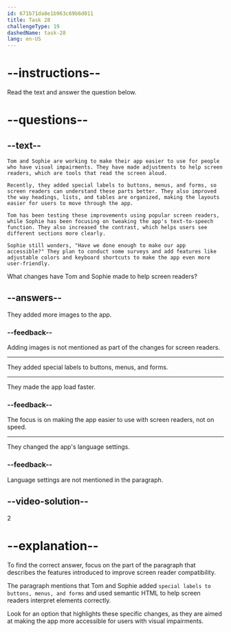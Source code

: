 ```yaml
---
id: 671b71da8e1b963c69b6d011
title: Task 28
challengeType: 19
dashedName: task-28
lang: en-US
---
```


<!-- READING -->

# --instructions--

Read the text and answer the question below.

# --questions--

## --text--

`Tom and Sophie are working to make their app easier to use for people who have visual impairments. They have made adjustments to help screen readers, which are tools that read the screen aloud.`

`Recently, they added special labels to buttons, menus, and forms, so screen readers can understand these parts better. They also improved the way headings, lists, and tables are organized, making the layouts easier for users to move through the app.`

`Tom has been testing these improvements using popular screen readers, while Sophie has been focusing on tweaking the app's text-to-speech function. They also increased the contrast, which helps users see different sections more clearly.`

`Sophie still wonders, "Have we done enough to make our app accessible?" They plan to conduct some surveys and add features like adjustable colors and keyboard shortcuts to make the app even more user-friendly.`

What changes have Tom and Sophie made to help screen readers?

## --answers--

They added more images to the app.

### --feedback--

Adding images is not mentioned as part of the changes for screen readers.

---

They added special labels to buttons, menus, and forms.

---

They made the app load faster.

### --feedback--

The focus is on making the app easier to use with screen readers, not on speed.

---

They changed the app's language settings.

### --feedback--

Language settings are not mentioned in the paragraph.

## --video-solution--

2

# --explanation--

To find the correct answer, focus on the part of the paragraph that describes the features introduced to improve screen reader compatibility. 

The paragraph mentions that Tom and Sophie added `special labels to buttons, menus, and forms` and used semantic HTML to help screen readers interpret elements correctly.

Look for an option that highlights these specific changes, as they are aimed at making the app more accessible for users with visual impairments.
